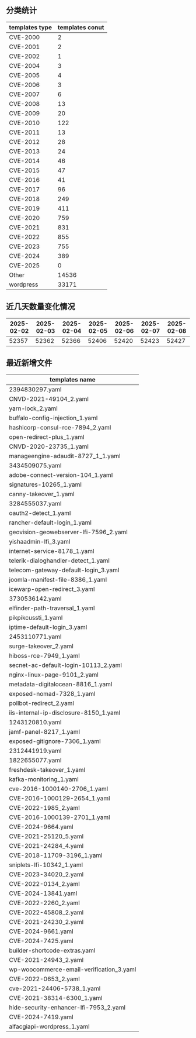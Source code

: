 ## 分类统计
| templates type | templates conut | 
| --- | --- |
| CVE-2000 | 2 |
| CVE-2001 | 2 |
| CVE-2002 | 1 |
| CVE-2004 | 3 |
| CVE-2005 | 4 |
| CVE-2006 | 3 |
| CVE-2007 | 6 |
| CVE-2008 | 13 |
| CVE-2009 | 20 |
| CVE-2010 | 122 |
| CVE-2011 | 13 |
| CVE-2012 | 28 |
| CVE-2013 | 24 |
| CVE-2014 | 46 |
| CVE-2015 | 47 |
| CVE-2016 | 41 |
| CVE-2017 | 96 |
| CVE-2018 | 249 |
| CVE-2019 | 411 |
| CVE-2020 | 759 |
| CVE-2021 | 831 |
| CVE-2022 | 855 |
| CVE-2023 | 755 |
| CVE-2024 | 389 |
| CVE-2025 | 0 |
| Other | 14536 |
| wordpress | 33171 |
## 近几天数量变化情况
|2025-02-02 | 2025-02-03 | 2025-02-04 | 2025-02-05 | 2025-02-06 | 2025-02-07 | 2025-02-08|
|--- | ------ | ------ | ------ | ------ | ------ | ---|
|52357 | 52362 | 52366 | 52406 | 52420 | 52423 | 52427|
## 最近新增文件
| templates name | 
| --- |
| 2394830297.yaml |
| CNVD-2021-49104_2.yaml |
| yarn-lock_2.yaml |
| buffalo-config-injection_1.yaml |
| hashicorp-consul-rce-7894_2.yaml |
| open-redirect-plus_1.yaml |
| CNVD-2020-23735_1.yaml |
| manageengine-adaudit-8727_1_1.yaml |
| 3434509075.yaml |
| adobe-connect-version-104_1.yaml |
| signatures-10265_1.yaml |
| canny-takeover_1.yaml |
| 3284555037.yaml |
| oauth2-detect_1.yaml |
| rancher-default-login_1.yaml |
| geovision-geowebserver-lfi-7596_2.yaml |
| yishaadmin-lfi_3.yaml |
| internet-service-8178_1.yaml |
| telerik-dialoghandler-detect_1.yaml |
| telecom-gateway-default-login_3.yaml |
| joomla-manifest-file-8386_1.yaml |
| icewarp-open-redirect_3.yaml |
| 3730536142.yaml |
| elfinder-path-traversal_1.yaml |
| pikpikcussti_1.yaml |
| iptime-default-login_3.yaml |
| 2453110771.yaml |
| surge-takeover_2.yaml |
| hiboss-rce-7949_1.yaml |
| secnet-ac-default-login-10113_2.yaml |
| nginx-linux-page-9101_2.yaml |
| metadata-digitalocean-8816_1.yaml |
| exposed-nomad-7328_1.yaml |
| pollbot-redirect_2.yaml |
| iis-internal-ip-disclosure-8150_1.yaml |
| 1243120810.yaml |
| jamf-panel-8217_1.yaml |
| exposed-gitignore-7306_1.yaml |
| 2312441919.yaml |
| 1822655077.yaml |
| freshdesk-takeover_1.yaml |
| kafka-monitoring_1.yaml |
| cve-2016-1000140-2706_1.yaml |
| CVE-2016-1000129-2654_1.yaml |
| CVE-2022-1985_2.yaml |
| CVE-2016-1000139-2701_1.yaml |
| CVE-2024-9664.yaml |
| CVE-2021-25120_5.yaml |
| CVE-2021-24284_4.yaml |
| CVE-2018-11709-3196_1.yaml |
| sniplets-lfi-10342_1.yaml |
| CVE-2023-34020_2.yaml |
| CVE-2022-0134_2.yaml |
| CVE-2024-13841.yaml |
| CVE-2022-2260_2.yaml |
| CVE-2022-45808_2.yaml |
| CVE-2021-24230_2.yaml |
| CVE-2024-9661.yaml |
| CVE-2024-7425.yaml |
| builder-shortcode-extras.yaml |
| CVE-2021-24943_2.yaml |
| wp-woocommerce-email-verification_3.yaml |
| CVE-2022-0653_2.yaml |
| cve-2021-24406-5738_1.yaml |
| CVE-2021-38314-6300_1.yaml |
| hide-security-enhancer-lfi-7953_2.yaml |
| CVE-2024-7419.yaml |
| alfacgiapi-wordpress_1.yaml |
